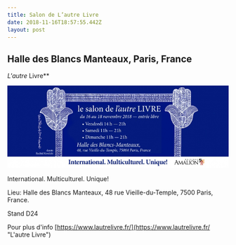 ```yaml
---
title: Salon de L’autre Livre
date: 2018-11-16T18:57:55.442Z
layout: post
---
```

## Halle des Blancs Manteaux, Paris, France

**L*'autre* Livre**

![](../uploads/FB_Lautre-livre.jpg)

International. Multiculturel. Unique!

Lieu: Halle des Blancs Manteaux, 48 rue Vieille-du-Temple, 7500 Paris, France.

Stand D24

Pour plus d'info [https://www.lautrelivre.fr/](https://www.lautrelivre.fr/ "L'autre Livre")